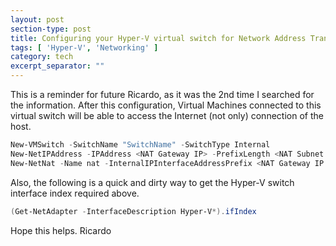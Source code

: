 ```yaml
---
layout: post
section-type: post
title: Configuring your Hyper-V virtual switch for Network Address Translation
tags: [ 'Hyper-V', 'Networking' ]
category: tech
excerpt_separator: ""
---
```


This is a reminder for future Ricardo, as it was the 2nd time I searched for the information. After this configuration, Virtual Machines connected to this virtual switch will be able to access the Internet (not only) connection of the host.

````powershell
New-VMSwitch -SwitchName "SwitchName" -SwitchType Internal
New-NetIPAddress -IPAddress <NAT Gateway IP> -PrefixLength <NAT Subnet Prefix Length> -InterfaceIndex <ifIndex>
New-NetNat -Name nat -InternalIPInterfaceAddressPrefix <NAT Gateway IP Network>/<NAT Subnet Prefix Length>
````

Also, the following is a quick and dirty way to get the Hyper-V switch interface index required above.

````powershell
(Get-NetAdapter -InterfaceDescription Hyper-V*).ifIndex
````

Hope this helps.
Ricardo